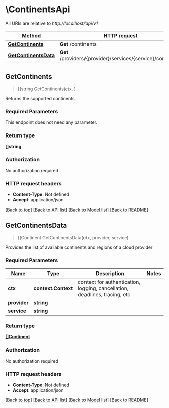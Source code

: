 # \ContinentsApi

All URIs are relative to *http://localhost/api/v1*

Method | HTTP request | Description
------------- | ------------- | -------------
[**GetContinents**](ContinentsApi.md#GetContinents) | **Get** /continents | 
[**GetContinentsData**](ContinentsApi.md#GetContinentsData) | **Get** /providers/{provider}/services/{service}/continents | 



## GetContinents

> []string GetContinents(ctx, )



Returns the supported continents

### Required Parameters

This endpoint does not need any parameter.

### Return type

**[]string**

### Authorization

No authorization required

### HTTP request headers

- **Content-Type**: Not defined
- **Accept**: application/json

[[Back to top]](#) [[Back to API list]](../README.md#documentation-for-api-endpoints)
[[Back to Model list]](../README.md#documentation-for-models)
[[Back to README]](../README.md)


## GetContinentsData

> []Continent GetContinentsData(ctx, provider, service)



Provides the list of available continents and regions of a cloud provider

### Required Parameters


Name | Type | Description  | Notes
------------- | ------------- | ------------- | -------------
**ctx** | **context.Context** | context for authentication, logging, cancellation, deadlines, tracing, etc.
**provider** | **string**|  | 
**service** | **string**|  | 

### Return type

[**[]Continent**](Continent.md)

### Authorization

No authorization required

### HTTP request headers

- **Content-Type**: Not defined
- **Accept**: application/json

[[Back to top]](#) [[Back to API list]](../README.md#documentation-for-api-endpoints)
[[Back to Model list]](../README.md#documentation-for-models)
[[Back to README]](../README.md)

